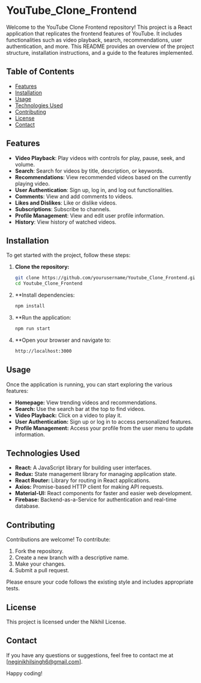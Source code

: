 # YouTube_Clone_Frontend

Welcome to the YouTube Clone Frontend repository! This project is a React application that replicates the frontend features of YouTube. It includes functionalities such as video playback, search, recommendations, user authentication, and more. This README provides an overview of the project structure, installation instructions, and a guide to the features implemented.

## Table of Contents
- [Features](#features)
- [Installation](#installation)
- [Usage](#usage)
- [Technologies Used](#technologies-used)
- [Contributing](#contributing)
- [License](#license)
- [Contact](#contact)

## Features

- **Video Playback**: Play videos with controls for play, pause, seek, and volume.
- **Search**: Search for videos by title, description, or keywords.
- **Recommendations**: View recommended videos based on the currently playing video.
- **User Authentication**: Sign up, log in, and log out functionalities.
- **Comments**: View and add comments to videos.
- **Likes and Dislikes**: Like or dislike videos.
- **Subscriptions**: Subscribe to channels.
- **Profile Management**: View and edit user profile information.
- **History**: View history of watched videos.

## Installation

To get started with the project, follow these steps:

1. **Clone the repository:**
   ```bash
   git clone https://github.com/yourusername/Youtube_Clone_Frontend.git
   cd Youtube_Clone_Frontend
2. **Install dependencies:
   ```bash
   npm install
3. **Run the application:
   ```bash
   npm run start
4. **Open your browser and navigate to:
   ```bash
   http://localhost:3000

## Usage

Once the application is running, you can start exploring the various features:

- **Homepage:** View trending videos and recommendations.
- **Search:** Use the search bar at the top to find videos.
- **Video Playback:** Click on a video to play it.
- **User Authentication:** Sign up or log in to access personalized features.
- **Profile Management:** Access your profile from the user menu to update information.


## Technologies Used

- **React:** A JavaScript library for building user interfaces.
- **Redux:** State management library for managing application state.
- **React Router:** Library for routing in React applications.
- **Axios:** Promise-based HTTP client for making API requests.
- **Material-UI:** React components for faster and easier web development.
- **Firebase:** Backend-as-a-Service for authentication and real-time database.

## Contributing

Contributions are welcome! To contribute:

1. Fork the repository.
2. Create a new branch with a descriptive name.
3. Make your changes.
4. Submit a pull request.

Please ensure your code follows the existing style and includes appropriate tests.

## License

This project is licensed under the Nikhil License.
## Contact

If you have any questions or suggestions, feel free to contact me at [neginikhilsingh6@gmail.com].

Happy coding!

